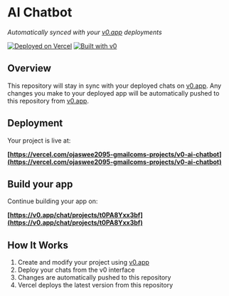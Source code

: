 # AI Chatbot

*Automatically synced with your [v0.app](https://v0.app) deployments*

[![Deployed on Vercel](https://img.shields.io/badge/Deployed%20on-Vercel-black?style=for-the-badge&logo=vercel)](https://vercel.com/ojaswee2095-gmailcoms-projects/v0-ai-chatbot)
[![Built with v0](https://img.shields.io/badge/Built%20with-v0.app-black?style=for-the-badge)](https://v0.app/chat/projects/t0PA8Yxx3bf)

## Overview

This repository will stay in sync with your deployed chats on [v0.app](https://v0.app).
Any changes you make to your deployed app will be automatically pushed to this repository from [v0.app](https://v0.app).

## Deployment

Your project is live at:

**[https://vercel.com/ojaswee2095-gmailcoms-projects/v0-ai-chatbot](https://vercel.com/ojaswee2095-gmailcoms-projects/v0-ai-chatbot)**

## Build your app

Continue building your app on:

**[https://v0.app/chat/projects/t0PA8Yxx3bf](https://v0.app/chat/projects/t0PA8Yxx3bf)**

## How It Works

1. Create and modify your project using [v0.app](https://v0.app)
2. Deploy your chats from the v0 interface
3. Changes are automatically pushed to this repository
4. Vercel deploys the latest version from this repository
